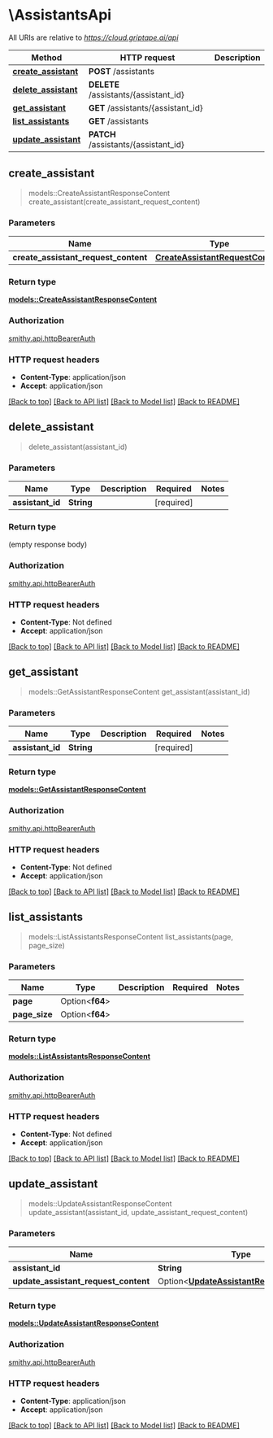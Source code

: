 # \AssistantsApi

All URIs are relative to *https://cloud.griptape.ai/api*

Method | HTTP request | Description
------------- | ------------- | -------------
[**create_assistant**](AssistantsApi.md#create_assistant) | **POST** /assistants | 
[**delete_assistant**](AssistantsApi.md#delete_assistant) | **DELETE** /assistants/{assistant_id} | 
[**get_assistant**](AssistantsApi.md#get_assistant) | **GET** /assistants/{assistant_id} | 
[**list_assistants**](AssistantsApi.md#list_assistants) | **GET** /assistants | 
[**update_assistant**](AssistantsApi.md#update_assistant) | **PATCH** /assistants/{assistant_id} | 



## create_assistant

> models::CreateAssistantResponseContent create_assistant(create_assistant_request_content)


### Parameters


Name | Type | Description  | Required | Notes
------------- | ------------- | ------------- | ------------- | -------------
**create_assistant_request_content** | [**CreateAssistantRequestContent**](CreateAssistantRequestContent.md) |  | [required] |

### Return type

[**models::CreateAssistantResponseContent**](CreateAssistantResponseContent.md)

### Authorization

[smithy.api.httpBearerAuth](../README.md#smithy.api.httpBearerAuth)

### HTTP request headers

- **Content-Type**: application/json
- **Accept**: application/json

[[Back to top]](#) [[Back to API list]](../README.md#documentation-for-api-endpoints) [[Back to Model list]](../README.md#documentation-for-models) [[Back to README]](../README.md)


## delete_assistant

> delete_assistant(assistant_id)


### Parameters


Name | Type | Description  | Required | Notes
------------- | ------------- | ------------- | ------------- | -------------
**assistant_id** | **String** |  | [required] |

### Return type

 (empty response body)

### Authorization

[smithy.api.httpBearerAuth](../README.md#smithy.api.httpBearerAuth)

### HTTP request headers

- **Content-Type**: Not defined
- **Accept**: application/json

[[Back to top]](#) [[Back to API list]](../README.md#documentation-for-api-endpoints) [[Back to Model list]](../README.md#documentation-for-models) [[Back to README]](../README.md)


## get_assistant

> models::GetAssistantResponseContent get_assistant(assistant_id)


### Parameters


Name | Type | Description  | Required | Notes
------------- | ------------- | ------------- | ------------- | -------------
**assistant_id** | **String** |  | [required] |

### Return type

[**models::GetAssistantResponseContent**](GetAssistantResponseContent.md)

### Authorization

[smithy.api.httpBearerAuth](../README.md#smithy.api.httpBearerAuth)

### HTTP request headers

- **Content-Type**: Not defined
- **Accept**: application/json

[[Back to top]](#) [[Back to API list]](../README.md#documentation-for-api-endpoints) [[Back to Model list]](../README.md#documentation-for-models) [[Back to README]](../README.md)


## list_assistants

> models::ListAssistantsResponseContent list_assistants(page, page_size)


### Parameters


Name | Type | Description  | Required | Notes
------------- | ------------- | ------------- | ------------- | -------------
**page** | Option<**f64**> |  |  |
**page_size** | Option<**f64**> |  |  |

### Return type

[**models::ListAssistantsResponseContent**](ListAssistantsResponseContent.md)

### Authorization

[smithy.api.httpBearerAuth](../README.md#smithy.api.httpBearerAuth)

### HTTP request headers

- **Content-Type**: Not defined
- **Accept**: application/json

[[Back to top]](#) [[Back to API list]](../README.md#documentation-for-api-endpoints) [[Back to Model list]](../README.md#documentation-for-models) [[Back to README]](../README.md)


## update_assistant

> models::UpdateAssistantResponseContent update_assistant(assistant_id, update_assistant_request_content)


### Parameters


Name | Type | Description  | Required | Notes
------------- | ------------- | ------------- | ------------- | -------------
**assistant_id** | **String** |  | [required] |
**update_assistant_request_content** | Option<[**UpdateAssistantRequestContent**](UpdateAssistantRequestContent.md)> |  |  |

### Return type

[**models::UpdateAssistantResponseContent**](UpdateAssistantResponseContent.md)

### Authorization

[smithy.api.httpBearerAuth](../README.md#smithy.api.httpBearerAuth)

### HTTP request headers

- **Content-Type**: application/json
- **Accept**: application/json

[[Back to top]](#) [[Back to API list]](../README.md#documentation-for-api-endpoints) [[Back to Model list]](../README.md#documentation-for-models) [[Back to README]](../README.md)

